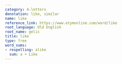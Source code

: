 ```yaml
---
category: 4-letters
denotation: like, similar
name: like
reference_link: https://www.etymonline.com/word/like
root_language: Old English
root_name: gelic
title: like
type: free
word_sums:
- respelling: alike
  sum: a + Like
---
```

